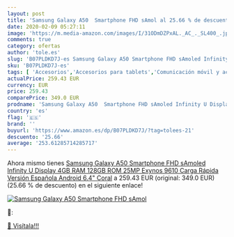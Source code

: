 ```yaml
---
layout: post
title: 'Samsung Galaxy A50  Smartphone FHD sAmol al 25.66 % de descuento'
date: 2020-02-09 05:27:11
image: 'https://m.media-amazon.com/images/I/31ODmDZPxAL._AC_._SL400_.jpg'
comments: true
category: ofertas
author: 'tole.es'
slug: 'B07PLDKD7J-es Samsung Galaxy A50 Smartphone FHD sAmoled Infinity U...'
sku: 'B07PLDKD7J-es'
tags: [ 'Accesorios','Accesorios para tablets','Comunicación móvil y accesorios','Electrónica','Informática','Móviles','Móviles y smartphones libres','Soportes para tablets','android', ]
actualPrice: 259.43 EUR
currency: EUR
price: 259.43
comparePrice: 349.0 EUR
prodname: 'Samsung Galaxy A50  Smartphone FHD sAmoled Infinity U Display  4GB RAM  128GB ROM  25MP  Exynos 9610  Carga Rápida  Versión Española  Android  6.4"  Coral'
country: 'es'
flag: '🇪🇸'
brand: ''
buyurl: 'https://www.amazon.es/dp/B07PLDKD7J/?tag=tolees-21'
descuento: '25.66'
average: '253.61285714285717'
---
```


Ahora mismo tienes [Samsung Galaxy A50  Smartphone FHD sAmoled Infinity U Display  4GB RAM  128GB ROM  25MP  Exynos 9610  Carga Rápida  Versión Española  Android  6.4"  Coral](https://www.amazon.es/dp/B07PLDKD7J/?tag=tolees-21) a 259.43 EUR (original: 349.0 EUR) (25.66 %  de descuento) en el siguiente enlace!

[![Samsung Galaxy A50  Smartphone FHD sAmol](https://m.media-amazon.com/images/I/31ODmDZPxAL._AC_._SL400_.jpg)](https://www.amazon.es/dp/B07PLDKD7J/?tag=tolees-21)

🔎:


[🛒 Visítala!!!](https://www.amazon.es/dp/B07PLDKD7J/?tag=tolees-21)
